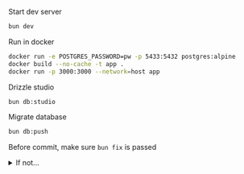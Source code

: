Start dev server

```bash
bun dev
```

Run in docker

```bash
docker run -e POSTGRES_PASSWORD=pw -p 5433:5432 postgres:alpine
docker build --no-cache -t app .
docker run -p 3000:3000 --network=host app
```

Drizzle studio

```bash
bun db:studio
```

Migrate database

```bash
bun db:push
```

Before commit, make sure `bun fix` is passed

<details>
<summary>If not...</summary>

It means that one of these checks failed:

- `bun lint`
- `bun typecheck`

Spot every issue and fix them

</details>
